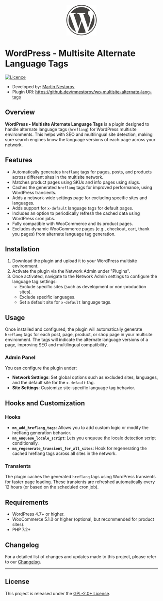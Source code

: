 <p align="center"><a href="https://laravel.com" target="_blank"><img src="https://raw.githubusercontent.com/github/explore/80688e429a7d4ef2fca1e82350fe8e3517d3494d/topics/wordpress/wordpress.png" width="100" alt="WordPress Logo"></a></p>


# WordPress - Multisite Alternate Language Tags

[![Licence](https://img.shields.io/badge/LICENSE-GPL2.0+-blue)](./LICENSE)

- Developed by: [Martin Nestorov](https://github.com/mnestorov)
- Plugin URI: https://github.dev/mnestorov/wp-multisite-alternate-lang-tags

## Overview

**WordPress - Multisite Alternate Language Tags** is a plugin designed to handle alternate language tags (`hreflang`) for WordPress multisite environments. This helps with SEO and multilingual site detection, making sure search engines know the language versions of each page across your network.

## Features

- Automatically generates `hreflang` tags for pages, posts, and products across different sites in the multisite network.
- Matches product pages using SKUs and info pages using slugs.
- Caches the generated `hreflang` tags for improved performance, using WordPress transients.
- Adds a network-wide settings page for excluding specific sites and languages.
- Adds support for `x-default` language tags for default pages.
- Includes an option to periodically refresh the cached data using WordPress cron jobs.
- Fully compatible with WooCommerce and its product pages.
- Excludes dynamic WooCommerce pages (e.g., checkout, cart, thank you pages) from alternate language tag generation.

## Installation

1. Download the plugin and upload it to your WordPress multisite environment.
2. Activate the plugin via the Network Admin under "Plugins".
3. Once activated, navigate to the Network Admin settings to configure the language tag settings:
   - Exclude specific sites (such as development or non-production sites).
   - Exclude specific languages.
   - Set a default site for `x-default` language tags.

## Usage

Once installed and configured, the plugin will automatically generate `hreflang` tags for each post, page, product, or shop page in your multisite environment. The tags will indicate the alternate language versions of a page, improving SEO and multilingual compatibility.

### Admin Panel

You can configure the plugin under:
- **Network Settings**: Set global options such as excluded sites, languages, and the default site for the `x-default` tag.
- **Site Settings**: Customize site-specific language tag behavior.

## Hooks and Customization

### Hooks

- **`mn_add_hreflang_tags`**: Allows you to add custom logic or modify the hreflang generation behavior.
- **`mn_enqueue_locale_script`**: Lets you enqueue the locale detection script conditionally.
- **`mn_regenerate_transient_for_all_sites`**: Hook for regenerating the cached hreflang tags across all sites in the network.

### Transients

The plugin caches the generated `hreflang` tags using WordPress transients for faster page loading. These transients are refreshed automatically every 12 hours (or based on the scheduled cron job).


## Requirements

- WordPress 4.7+ or higher.
- WooCommerce 5.1.0 or higher (optional, but recommended for product sites).
- PHP 7.2+

## Changelog

For a detailed list of changes and updates made to this project, please refer to our [Changelog](./CHANGELOG.md).

---

## License

This project is released under the [GPL-2.0+ License](http://www.gnu.org/licenses/gpl-2.0.txt).
